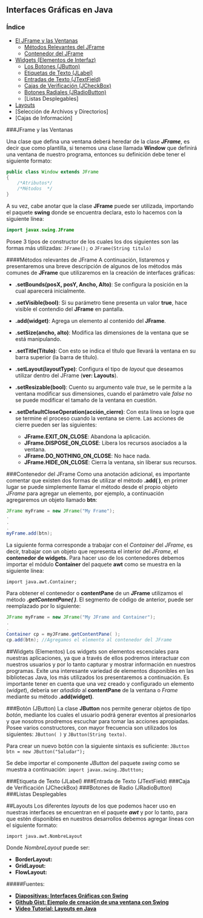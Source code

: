 ## Interfaces Gráficas en Java

### Índice
-	[El JFrame y las Ventanas](#JFrameyVentanas)
	-	[Métodos Relevantes del JFrame](#MetodosRelevantesDeJFrame)
	-	[Contenedor del JFrame](#ContenedorDelJFrame)
-	[Widgets (Elementos de Interfaz)](#Widgets)
	-	[Los Botones (JButton)](#JButton)
	-	[Etiquetas de Texto (JLabel)](#JLabel)
	-	[Entradas de Texto (JTextField)](#JTextField)
	-	[Cajas de Verificación (JCheckBox)](#JCheckBox)
	-	[Botones Radiales (JRadioButton)](#JRadioButton)
	-	[Listas Desplegables]
-	[Layouts](#Layouts)
-	[Selección de Archivos y Directorios]
-	[Cajas de Información]

###<a id="JFrameyVentanas">JFrame y las Ventanas</a>

Una clase que defina una ventana deberá heredar de la clase ***JFrame***, es decir que como plantilla, si tenemos una clase llamada **Window** que definirá una ventana de nuestro programa, entonces su definición debe tener el siguiente formato:

```java
public class Window extends JFrame
{
	/*Atributos*/
    /*Métodos  */
}
```
A su vez, cabe anotar que la clase **JFrame** puede ser utilizada, importando el paquete **swing** donde se encuentra declara, esto lo hacemos con la siguiente línea:
```java
import javax.swing.JFrame
```
Posee 3 tipos de constructor de los cuales los dos siguientes son las formas más utilizadas: `JFrame();` o `JFrame(String titulo)`

####<a id="MetodosRelevantesDeJFrame">Métodos relevantes de JFrame</a>
A continuación, listaremos y presentaremos una breve descripción de algunos de los métodos más comunes de **JFrame** que utilizaremos en la creación de interfaces gráficas:
*	**.setBounds(posX, posY, Ancho, Alto)**: Se configura la posición en la cual aparecerá inicialmente.
*	**.setVisible(bool)**: Si su parámetro tiene presenta un valor **true**, hace visible el contendio del **JFrame** en pantalla.
*	**.add(widget)**: Agrega un elemento al contenido del **JFrame**.
*	**.setSize(ancho, alto)**: Modifica las dimensiones de la ventana que se está manipulando.
*	**.setTitle(Título)**: Con esto se indica el título que llevará la ventana en su barra superior (la barra de título).
*	**.setLayout(layoutType)**: Configura el tipo de *layout* que deseamos utilizar dentro del JFrame (**ver: Layouts**).
*	**.setResizable(bool)**: Cuento su argumento vale *true*, se le permite a la ventana modificar sus dimensiones, cuando el parámetro vale *false* no se puede modificar el tamaño de la ventana en cuestión.
*	**.setDefaultCloseOperation(acción_cierre)**: Con esta línea se logra que se termine el proceso cuando la ventana se cierre.	Las acciones de cierre pueden ser las siguientes:

	*	**JFrame.EXIT_ON_CLOSE**: Abandona la aplicación.
	*	**JFrame.DISPOSE_ON_CLOSE**: Libera los recursos asociados a la ventana.
	*	**JFrame.DO_NOTHING_ON_CLOSE**: No hace nada.
	*	**JFrame.HIDE_ON_CLOSE**: Cierra la ventana, sin liberar sus recursos.

###<a id="ContenedorDelJFrame">Contenedor del JFrame</a>
Como una anotación adicional, es importante comentar que existen dos formas de utilizar el método **.add( )**, en primer lugar se puede simplemente llamar el método desde el propio objeto *JFrame* para agregar un elemento, por ejemplo, a continuación agregaremos un objeto llamado **btn**:

```java
JFrame myFrame = new JFrame("My Frame");
.
.
.
myFrame.add(btn);
```

La siguiente forma corresponde a trabajar con el *Container* del *JFrame*, es decir, trabajar con un objeto que representa el interior del *JFrame*, el **contenedor de widgets.**
Para hacer uso de los contenedores debemos importar el módulo **Container** del paquete **awt** como se muestra en la siguiente línea:

`import java.awt.Container;`

Para obtener el contenedor o **contentPane** de un **JFrame** utilizamos el método ***.getContentPane( )***. El segmento de código de anterior, puede ser reemplazado por lo siguiente:

```java
JFrame myFrame = new JFrame("My JFrame and Container");
.
.
Container cp = myJFrame.getContentPane( );
cp.add(btn); //Agregamos el elemento al contenedor del JFrame
```

##<a id="Widgets">Widgets (Elementos)</a>
Los widgets son elementos escenciales para nuestras aplicaciones, ya que a través de ellos podremos interactuar con nuestros usuarios y por lo tanto capturar y mostrar información en nuestros programas. Exite una interesante variedad de elementos disponibles en las bibliotecas Java, los más utilizados los presentaremos a continuación. Es importante tener en cuenta que una vez creado y configurado un elemento (*widget*), debería ser *añadido* al **contentPane** de la ventana o *Frame* mediante su método **.add(**widget**)**.

###<a id="JButton">Botón (JButton)</a>
La clase **JButton** nos permite generar objetos de tipo *botón*, mediante los cuales el usuario podrá generar eventos al presionarlos y que nosotros prodremos escuchar para tomar las acciones apropiadas. Posee varios constructores, con mayor frecuencia son utilizados los siguientes: `JButton( )` y `JButton(String texto)`.

Para crear un nuevo botón con la siguiente sintaxis es suficiente:
`JButton btn = new JButton("Saludar");`

Se debe importar el componente *JButton* del paquete *swing* como se muestra a continuación:
`import javax.swing.JButtton;`

###<a id="JLabel">Etiqueta de Texto (JLabel)</a>
###<a id="JTextField">Entrada de Texto (JTextField)</a>
###<a id="JCheckBox">Caja de Verificación (JCheckBox)</a>
###<a id="JRadioButton">Botones de Radio (JRadioButton)</a>
###<a id="ListBox">Listas Desplegables</a>

##<a id="Layouts">Layouts</a>
Los diferentes *layouts* de los que podemos hacer uso en nuestras interfaces se encuentran en el paquete ***awt*** y por lo tanto, para que estén disponibles en nuestros desarrollos debemos agregar líneas con el siguiente formato:

`import java.awt.NombreLayout`

Donde *NombreLayout* puede ser:
*	**BorderLayout:**
*	**GridLayout:**
*	**FlowLayout:**

#####Fuentes:
*	[**Diapositivas: Interfaces Gráficas con Swing**](http://dalila.sip.ucm.es/~manuel/JSW1/Slides/Swing.pdf)
*	[**Github Gist: Ejemplo de creación de una ventana con Swing**](https://gist.github.com/alvareztech/9022849)
*	[**Video Tutorial: Layouts en Java**](https://www.youtube.com/watch?v=mx5eZwlcg78)
####